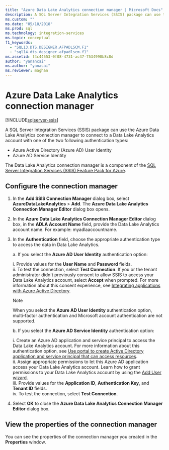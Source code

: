 ```yaml
---
title: "Azure Data Lake Analytics connection manager | Microsoft Docs"
description: A SQL Server Integration Services (SSIS) package can use the Azure Data Lake Analytics connection manager to connect to a Data Lake Analytics account.
ms.custom: ""
ms.date: "05/18/2018"
ms.prod: sql
ms.technology: integration-services
ms.topic: conceptual
f1_keywords: 
  - "SQL13.DTS.DESIGNER.AFPADLSCM.F1"
  - "sql14.dts.designer.afpadlscm.f1"
ms.assetid: f4c44553-0f08-4731-ac47-7534990b8c8d
author: "yanancai"
ms.author: "yanacai"
ms.reviewer: maghan
---
```

# Azure Data Lake Analytics connection manager

[!INCLUDE[sqlserver-ssis](../../includes/applies-to-version/sqlserver-ssis.md)]



A SQL Server Integration Services (SSIS) package can use the Azure Data Lake Analytics connection manager to connect to a Data Lake Analytics account with one of the two following authentication types:
-   Azure Active Directory (Azure AD) User Identity
-   Azure AD Service Identity 

The Data Lake Analytics connection manager is a component of the [SQL Server Integration Services (SSIS) Feature Pack for Azure](../../integration-services/azure-feature-pack-for-integration-services-ssis.md).
 
## Configure the connection manager

1. In the **Add SSIS Connection Manager** dialog box, select **AzureDataLakeAnalytics** > **Add**. The **Azure Data Lake Analytics Connection Manager Editor** dialog box opens.
  
2. In the **Azure Data Lake Analytics Connection Manager Editor** dialog box, in the **ADLA Account Name** field, provide the Data Lake Analytics account name. For example: myadlaaccountname.
  
3. In the **Authentication** field, choose the appropriate authentication type to access the data in Data Lake Analytics.

   a. If you select the **Azure AD User Identity** authentication option:
   
      i. Provide values for the **User Name** and **Password** fields.    
      ii. To test the connection, select **Test Connection**. If you or the tenant administrator didn't previously consent to allow SSIS to access your Data Lake Analytics account, select **Accept** when prompted. For more information about this consent experience, see [Integrating applications with Azure Active Directory](/azure/active-directory/manage-apps/plan-an-application-integration#integrating-applications-with-azure-ad).
    
   > [!NOTE] 
   > When you select the **Azure AD User Identity** authentication option, multi-factor authentication and Microsoft account authentication are not supported.
    
   b. If you select the **Azure AD Service Identity** authentication option:
   
      i. Create an Azure AD application and service principal to access the Data Lake Analytics account. For more information about this authentication option, see [Use portal to create Active Directory application and service principal that can access resources](/azure/azure-resource-manager/resource-group-create-service-principal-portal).    
      ii. Assign appropriate permissions to let this Azure AD application access your Data Lake Analytics account. Learn how to grant permissions to your Data Lake Analytics account by using the [Add User wizard](/azure/data-lake-analytics/data-lake-analytics-manage-use-portal#add-a-new-user).    
      iii. Provide values for the **Application ID**, **Authentication Key**, and **Tenant ID** fields.    
      iv. To test the connection, select **Test Connection**.  

4. Select **OK** to close the **Azure Data Lake Analytics Connection Manager Editor** dialog box.  

## View the properties of the connection manager
You can see the properties of the connection manager you created in the **Properties** window.  
  
